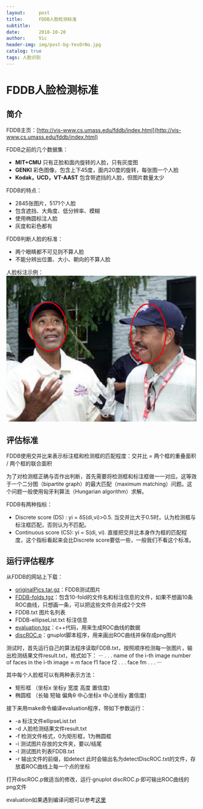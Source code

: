 ```yaml
---
layout:     post
title:      FDDB人脸检测标准
subtitle:   
date:       2018-10-20
author:     Vic
header-img: img/post-bg-YesOrNo.jpg
catalog: true
tags: 人脸识别
---
```

# FDDB人脸检测标准

## 简介
FDDB主页：[http://vis-www.cs.umass.edu/fddb/index.html](http://vis-www.cs.umass.edu/fddb/index.html)

FDDB之前的几个数据集：
* **MIT+CMU** 只有正脸和面内旋转的人脸，只有灰度图
* **GENKI** 彩色图像，包含上下45度，面内20度的旋转，每张图一个人脸
* **Kodak，UCD，VT-AAST** 包含带遮挡的人脸，但图片数量太少

FDDB的特点：
* 2845张图片，5171个人脸
* 包含遮挡、大角度、低分辨率、模糊
* 使用椭圆标注人脸
* 灰度和彩色都有

FDDB判断人脸的标准：
* 两个眼睛都不可见则不算人脸
* 不能分辨出位置、大小、朝向的不算人脸

人脸标注示例：
![人脸标注示例](/img/2018-10-20-FDDB/anno-sample.png)

## 评估标准
FDDB使用交并比来表示标注框和检测框的匹配程度：交并比 = 两个框的重叠面积 / 两个框的联合面积

为了对检测框正确与否作出判断，首先需要将检测框和标注框做一一对应。这等效于一个二分图（bipartite graph）的最大匹配（maximum matching）问题。这个问题一般使用匈牙利算法（Hungarian algorithm）求解。

FDDB有两种指标：
* Discrete score (DS) : yi = δS(di,vi)>0.5.
  当交并比大于0.5时，认为检测框与标注框匹配，否则认为不匹配。
* Continuous score (CS): yi = S(di, vi).
  直接把交并比本身作为框的匹配程度，这个指标看起来会比Discrete score要低一些，一般我们不看这个标准。

## 运行评估程序
从FDDB的网站上下载：
* [originalPics.tar.gz](http://tamaraberg.com/faceDataset/originalPics.tar.gz)：FDDB测试图片
* [FDDB-folds.tgz](http://vis-www.cs.umass.edu/fddb/FDDB-folds.tgz)：包含10-fold的文件名和标注信息的文件，如果不想画10条ROC曲线，只想画一条，可以把这些文件合并成2个文件
 * FDDB.txt 图片名列表
 * FDDB-ellipseList.txt 标注信息
* [evaluation.tgz](http://vis-www.cs.umass.edu/fddb/evaluation.tgz)：c++代码，用来生成ROC曲线的数据
* [discROC.p](http://vis-www.cs.umass.edu/fddb/discROC.p)：gnuplot脚本程序，用来画出ROC曲线并保存成png图片

测试时，首先运行自己的算法程序读取FDDB.txt，按照顺序检测每一张图片，输出检测结果文件result.txt，格式如下：
···
. . .
name of the i-th image
number of faces in the i-th image = m
face f1
face f2
. . .
face fm
. . .
···

其中每个人脸框可以有两种表示方法：
* 矩形框 （坐标x 坐标y 宽度 高度 置信度)
* 椭圆框 （长轴 短轴 偏角θ 中心坐标x 中心坐标y 置信度)

接下来用make命令编译evaluation程序，带如下参数运行：
* -a 标注文件ellipseList.txt
* -d 人脸检测结果文件result.txt
* -f 检测文件格式，0为矩形框，1为椭圆框
* -i 测试图片存放的文件夹，要以/结尾
* -l 测试图片列表FDDB.txt
* -r 输出文件的前缀，如detect
此时会输出名为detectDiscROC.txt的文件，存放着ROC曲线上每一个点的坐标

打开discROC.p做适当的修改，运行·gnuplot discROC.p·即可输出ROC曲线的png文件

evaluation如果遇到编译问题可以参考[这里](http://vis-www.cs.umass.edu/fddb/faq.html)